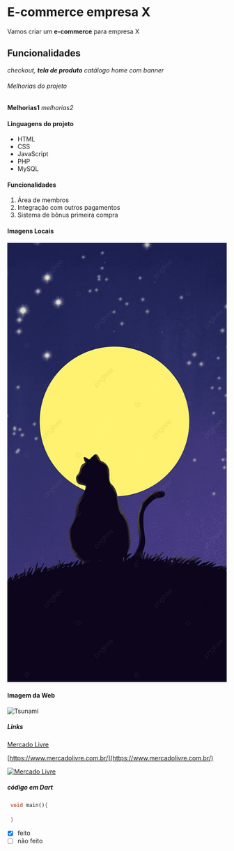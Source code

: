 # E-commerce empresa X

Vamos criar um **e-commerce** para empresa X

## Funcionalidades

_checkout, **tela de produto** catálogo home com banner_

###### Melhorias do projeto

__Melhorias1__ _melhorias2_

#### Linguagens do projeto

* HTML
* CSS
* JavaScript
* PHP
* MySQL

#### Funcionalidades

1. Área de membros
2. Integração com outros pagamentos
3. Sistema de bônus primeira compra

#### Imagens Locais 

![Gato a noite ](assets/Image/fundo.jpg)

#### Imagem da Web

![Tsunami](https://t.ctcdn.com.br/_wtY0jEgWGyKny25qDCuNMdgrOc=/640x360/smart/i822753.jpeg)


##### Links

[Mercado Livre](https://www.mercadolivre.com.br/)

[https://www.mercadolivre.com.br/](https://www.mercadolivre.com.br/)


[![Mercado Livre](https://s2.glbimg.com/Bu6upvmSg6SRv0za635uXphThKo=/620x430/e.glbimg.com/og/ed/f/original/2020/03/28/mercado-livre.jpg)](https://www.mercadolivre.com.br/)


##### código em Dart

```Dart
 void main(){

 }
```

- [x] feito
- [ ] não feito